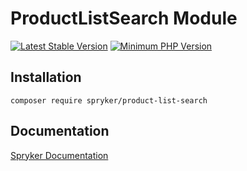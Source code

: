 # ProductListSearch Module
[![Latest Stable Version](https://poser.pugx.org/spryker/product-list-search/v/stable.svg)](https://packagist.org/packages/spryker/product-list-search)
[![Minimum PHP Version](https://img.shields.io/badge/php-%3E%3D%207.4-8892BF.svg)](https://php.net/)

## Installation

```
composer require spryker/product-list-search
```

## Documentation

[Spryker Documentation](https://docs.spryker.com)
